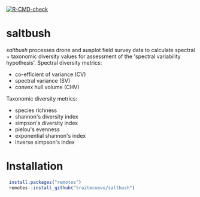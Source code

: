  <!-- badges: start -->
  [![R-CMD-check](https://github.com/traitecoevo/saltbush/actions/workflows/R-CMD-check.yaml/badge.svg)](https://github.com/traitecoevo/saltbush/actions/workflows/R-CMD-check.yaml)
  <!-- badges: end -->

# saltbush
*saltbush* processes  drone and ausplot field survey data to calculate spectral + taxonomic diversity values
for assessment of the 'spectral variability hypothesis'.
Spectral diversity metrics:
+ co-efficient of variance (CV)
+ spectral variance (SV)
+ convex hull volume (CHV)

Taxonomic diversity metrics:
+ species richness
+ shannon's diversity index
+ simpson's diversity index
+ pielou's evenness
+ exponential shannon's index
+ inverse simpson's index

# Installation
```r
 install.packages("remotes")
 remotes::install_github("traitecoevo/saltbush")
